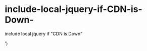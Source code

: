 # include-local-jquery-if-CDN-is-Down-
include local jquery if "CDN is Down" 
 <script src="https://ajax.googleapis.com/ajax/libs/jquery/1.12.0/jquery.min.js"></script>
 <script>
 window.jquery || document.write('<script src="jquery.js"></script>')
 </script>
